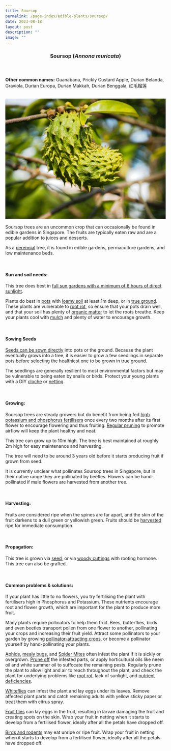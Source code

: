 ```yaml
---
title: Soursop
permalink: /page-index/edible-plants/soursop/
date: 2023-08-18
layout: post
description: ""
image: ""
---
```

<header>
	<h3>Soursop (<em>Annona muricata</em>)</h3>
</header>
	
<section>
	<p><strong>Other common names:</strong> Guanabana, Prickly Custard Apple, Durian Belanda, Graviola, Durian Europa, Durian Makkah, Durian Benggala, 红毛榴莲</p>
	<br>
</section>

<section>
	<img title="Photo by Jacqueline Chua." src="/images/Plants/Soursop_JacChua.jpg">
	<p>Soursop trees are an uncommon crop that can occasionally be found in edible gardens in Singapore. The fruits are typically eaten raw and are a popular addition to juices and desserts.</p>
	<p>As a <a href="/learn-more-about-gardening/glossary/#p">perennial</a> tree, it is found in edible gardens, permaculture gardens, and low maintenance beds.</p>       
	<br>
</section>

<section>
	<h4>Sun and soil needs:</h4>
	<p>This tree does best in <a href="/page-index/horticulture-techniques/gauging-light/">full sun gardens with a minimum of 6 hours of direct sunlight</a>.</p>
	<p>Plants do best in <a href="/page-index/horticulture-techniques/planting-in-containers/">pots</a> with <a href="/page-index/horticulture-techniques/soil/">loamy soil</a> at least 1m deep, or in <a href="/page-index/horticulture-techniques/true-ground/">true ground</a>. These plants are vulnerable to <a href="/page-index/plant-problems/root-rot/">root rot</a>, so ensure that your pots drain well, and that your soil has plenty of <a href="/page-index/horticulture-techniques/soil-amendments/">organic matter</a> to let the roots breathe. Keep your plants cool with <a href="/page-index/horticulture-techniques/mulching/">mulch</a> and plenty of water to encourage growth.</p>
	<br>
</section>

<section>
	<h4>Sowing Seeds</h4>
	<p><a href="/page-index/horticulture-techniques/propagating-by-seed/">Seeds can be sown directly</a> into pots or the ground. Because the plant eventually grows into a tree, it is easier to grow a few seedlings in separate pots before selecting the healthiest one to be grown in true ground.</p>
	<p>The seedlings are generally resilient to most environmental factors but may be vulnerable to being eaten by snails or birds. Protect your young plants with a DIY <a href="/page-index/horticulture-techniques/cloches/">cloche</a> or <a href="/page-index/hardscapes/netting/">netting</a>.</p>
	<br>
</section>

<section>
  <h4>Growing:</h4>
	<p>Soursop trees are steady growers but do benefit from being fed <a href="/page-index/horticulture-techniques/fertilising/">high potassium and phosphorus fertilisers</a> once every two months after its first flower to encourage flowering and thus fruiting. <a href="/page-index/horticulture-techniques/pruning/">Regular pruning</a> to promote airflow will keep the plant healthy and neat.</p>
		<p>This tree can grow up to 10m high. The tree is best maintained at roughly 2m high for easy maintenance and harvesting.</p>
	<p>The tree will need to be around 3 years old before it starts producing fruit if grown from seed.</p>
		<p>It is currently unclear what pollinates Soursop trees in Singapore, but in their native range they are pollinated by beetles. Flowers can be hand-pollinated if male flowers are harvested from another tree.</p>
	<br>
</section>

<section>
	<h4>Harvesting:</h4>
	<p>Fruits are considered ripe when the spines are far apart, and the skin of the fruit darkens to a dull green or yellowish green. Fruits should be <a href="/page-index/horticulture-techniques/harvesting-hygiene/">harvested</a> ripe for immediate consumption.</p>
	<br>
</section>

<section>
	<h4>Propagation:</h4>
	<p>This tree is grown via <a href="/page-index/horticulture-techniques/propagating-by-seed/">seed</a>, or via <a href="/page-index/horticulture-techniques/propagating-by-cuttings/">woody cuttings</a> with rooting hormone. This tree can also be grafted.</p>
	<br>
</section>

<section>
	<h4>Common problems &amp; solutions:</h4>
	<p>If your plant has little to no flowers, you try fertilising the plant with fertilisers high in Phosphorus and Potassium. These nutrients encourage root and flower growth, which are important for the plant to produce more fruit.</p>
	<p>Many plants require pollinators to help them fruit. Bees, butterflies, birds and even beetles transport pollen from one flower to another, pollinating your crops and increasing their fruit yield. Attract some pollinators to your garden by growing <a href="/page-index/glossary/biodiversity-attracting-plants/">pollinator-attracting crops</a>, or become a pollinator yourself by hand-pollinating your plants.</p>
	<p><a href="/page-index/pests/aphids/">Aphids</a>, <a href="/page-index/pests/mealy-bugs/">mealy bugs</a>, and <a href="/page-index/pests/spider-mites/">Spider Mites</a> often infest the plant if it is sickly or overgrown. <a href="/page-index/horticulture-techniques/pruning/">Prune off</a> the infested parts, or apply horticultural oils like neem oil and white summer oil to suffocate the remaining pests. Regularly prune the plant to allow light and air to reach throughout the plant, and check the plant for underlying problems like <a href="/page-index/plant-problems/root-rot/">root rot</a>, lack of sunlight, and <a href="/page-index/horticulture-techniques/nutrient-deficiencies/">nutrient deficiencies</a>.</p>
	<p><a href="/page-index/pests/whiteflies/">Whiteflies</a> can infest the plant and lay eggs under its leaves. Remove affected plant parts and catch remaining adults with yellow sticky paper or treat them with citrus spray.</p>
	<p><a href="/page-index/pests/oriental-fruit-flies/">Fruit flies</a> can lay eggs in the fruit, resulting in larvae damaging the fruit and creating spots on the skin. Wrap your fruit in netting when it starts to develop from a fertilised flower, ideally after all the petals have dropped off.</p> 
	<p><a href="/page-index/pests/pests/#birds">Birds and rodents</a> may eat unripe or ripe fruit. Wrap your fruit in netting when it starts to develop from a fertilised flower, ideally after all the petals have dropped off.</p>
	<br>
</section>